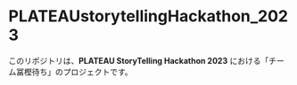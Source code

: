 # PLATEAUstorytellingHackathon_2023

このリポジトリは、__PLATEAU StoryTelling Hackathon 2023__ における「チーム冨樫待ち」のプロジェクトです。
